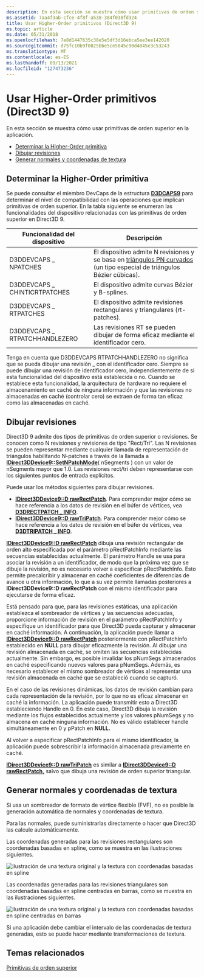 ```yaml
---
description: En esta sección se muestra cómo usar primitivas de orden superior en la aplicación.
ms.assetid: 7aa4f3ab-cfce-4f8f-a538-384f038fd324
title: Usar Higher-Order primitivos (Direct3D 9)
ms.topic: article
ms.date: 05/31/2018
ms.openlocfilehash: 7e8d1447635c38e5e5df3d16ebca5ee3ee142020
ms.sourcegitcommit: d75fc10b9f0825bbe5ce5045c90d4045e3c53243
ms.translationtype: MT
ms.contentlocale: es-ES
ms.lasthandoff: 09/13/2021
ms.locfileid: "127473236"
---
```

# <a name="using-higher-order-primitives-direct3d-9"></a>Usar Higher-Order primitivos (Direct3D 9)

En esta sección se muestra cómo usar primitivas de orden superior en la aplicación.

-   [Determinar la Higher-Order primitiva](#determining-higher-order-primitive-support)
-   [Dibujar revisiones](#drawing-patches)
-   [Generar normales y coordenadas de textura](#generating-normals-and-texture-coordinates)

## <a name="determining-higher-order-primitive-support"></a>Determinar la Higher-Order primitiva

Se puede consultar el miembro DevCaps de la estructura [**D3DCAPS9**](/windows/desktop/api/D3D9Caps/ns-d3d9caps-d3dcaps9) para determinar el nivel de compatibilidad con las operaciones que implican primitivas de orden superior. En la tabla siguiente se enumeran las funcionalidades del dispositivo relacionadas con las primitivas de orden superior en Direct3D 9.



| Funcionalidad del dispositivo             | Descripción                                                                                                                                                  |
|-------------------------------|--------------------------------------------------------------------------------------------------------------------------------------------------------------|
| D3DDEVCAPS \_ NPATCHES          | El dispositivo admite N revisiones y se basa en [triángulos PN curvados](https://alex.vlachos.com/graphics/CurvedPNTriangles.pdf) (un tipo especial de triángulos Bézier cúbicas). |
| D3DDEVCAPS \_ CHINTICRTPATCHES  | El dispositivo admite curvas Bézier y B-splines.                                                                                                         |
| D3DDEVCAPS \_ RTPATCHES         | El dispositivo admite revisiones rectangulares y triangulares (rt-patches).                                                                                             |
| D3DDEVCAPS \_ RTPATCHHANDLEZERO | Las revisiones RT se pueden dibujar de forma eficaz mediante el identificador cero.                                                                                                     |



 

Tenga en cuenta que D3DDEVCAPS RTPATCHHANDLEZERO no significa que se pueda dibujar una revisión \_ con el identificador cero. Siempre se puede dibujar una revisión de identificador cero, independientemente de si esta funcionalidad del dispositivo está establecida o no. Cuando se establece esta funcionalidad, la arquitectura de hardware no requiere el almacenamiento en caché de ninguna información y que las revisiones no almacenadas en caché (controlar cero) se extraen de forma tan eficaz como las almacenadas en caché.

## <a name="drawing-patches"></a>Dibujar revisiones

Direct3D 9 admite dos tipos de primitivas de orden superior o revisiones. Se conocen como N revisiones y revisiones de tipo "Rect/Tri". Las N revisiones se pueden representar mediante cualquier llamada de representación de triángulos habilitando N-patches a través de la llamada a [**IDirect3DDevice9::SetNPatchMode**](/windows/win32/api/d3d9helper/nf-d3d9helper-idirect3ddevice9-setnpatchmode)( nSegments ) con un valor de nSegments mayor que 1.0. Las revisiones rect/tri deben representarse con los siguientes puntos de entrada explícitos.

Puede usar los métodos siguientes para dibujar revisiones.

-   [**IDirect3DDevice9::D rawRectPatch**](/windows/win32/api/d3d9helper/nf-d3d9helper-idirect3ddevice9-drawrectpatch). Para comprender mejor cómo se hace referencia a los datos de revisión en el búfer de vértices, vea [**D3DRECTPATCH \_ INFO**](d3drectpatch-info.md).
-   [**IDirect3DDevice9::D rawTriPatch**](/windows/desktop/api). Para comprender mejor cómo se hace referencia a los datos de revisión en el búfer de vértices, vea [**D3DTRIPATCH \_ INFO**](d3dtripatch-info.md).

[**IDirect3DDevice9::D rawRectPatch**](/windows/win32/api/d3d9helper/nf-d3d9helper-idirect3ddevice9-drawrectpatch) dibuja una revisión rectangular de orden alto especificada por el parámetro pRectPatchInfo mediante las secuencias establecidas actualmente. El parámetro Handle se usa para asociar la revisión a un identificador, de modo que la próxima vez que se dibuje la revisión, no es necesario volver a especificar pRectPatchInfo. Esto permite precalcribir y almacenar en caché coeficientes de diferencias de avance u otra información, lo que a su vez permite llamadas posteriores a **IDirect3DDevice9::D rawRectPatch** con el mismo identificador para ejecutarse de forma eficaz.

Está pensado para que, para las revisiones estáticas, una aplicación establezca el sombreador de vértices y las secuencias adecuadas, proporcione información de revisión en el parámetro pRectPatchInfo y especifique un identificador para que Direct3D pueda capturar y almacenar en caché información. A continuación, la aplicación puede llamar a [**IDirect3DDevice9::D rawRectPatch**](/windows/win32/api/d3d9helper/nf-d3d9helper-idirect3ddevice9-drawrectpatch) posteriormente con pRectPatchInfo establecido en **NULL** para dibujar eficazmente la revisión. Al dibujar una revisión almacenada en caché, se omiten las secuencias establecidas actualmente. Sin embargo, es posible invalidar los pNumSegs almacenados en caché especificando nuevos valores para pNumSegs. Además, es necesario establecer el mismo sombreador de vértices al representar una revisión almacenada en caché que se estableció cuando se capturó.

En el caso de las revisiones dinámicas, los datos de revisión cambian para cada representación de la revisión, por lo que no es eficaz almacenar en caché la información. La aplicación puede transmitir esto a Direct3D estableciendo Handle en 0. En este caso, Direct3D dibuja la revisión mediante los flujos establecidos actualmente y los valores pNumSegs y no almacena en caché ninguna información. No es válido establecer handle simultáneamente en 0 y pPatch en **NULL.**

Al volver a especificar pRectPatchInfo para el mismo identificador, la aplicación puede sobrescribir la información almacenada previamente en caché.

[**IDirect3DDevice9::D rawTriPatch**](/windows/desktop/api) es similar a [**IDirect3DDevice9::D rawRectPatch,**](/windows/win32/api/d3d9helper/nf-d3d9helper-idirect3ddevice9-drawrectpatch) salvo que dibuja una revisión de orden superior triangular.

## <a name="generating-normals-and-texture-coordinates"></a>Generar normales y coordenadas de textura

Si usa un sombreador de formato de vértice flexible (FVF), no es posible la generación automática de normales y coordenadas de textura.

Para las normales, puede suministrarlas directamente o hacer que Direct3D las calcule automáticamente.

Las coordenadas generadas para las revisiones rectangulares son coordenadas basadas en spline, como se muestra en las ilustraciones siguientes.

![ilustración de una textura original y la textura con coordenadas basadas en spline](images/texturespline.png)

Las coordenadas generadas para las revisiones triangulares son coordenadas basadas en spline centradas en barras, como se muestra en las ilustraciones siguientes.

![ilustración de una textura original y la textura con coordenadas basadas en spline centradas en barras](images/texturebarycentricspline.png)

Si una aplicación debe cambiar el intervalo de las coordenadas de textura generadas, esto se puede hacer mediante transformaciones de textura.

## <a name="related-topics"></a>Temas relacionados

<dl> <dt>

[Primitivas de orden superior](higher-order-primitives.md)
</dt> </dl>

 

 

